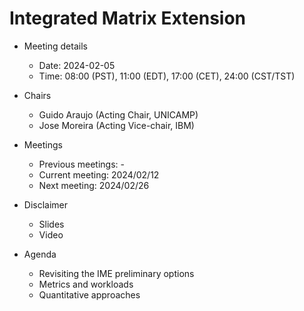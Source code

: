 
# Integrated Matrix Extension

* Meeting details
  * Date: 2024-02-05 
  * Time: 08:00 (PST), 11:00 (EDT), 17:00 (CET), 24:00 (CST/TST)
    
* Chairs
  * Guido Araujo  (Acting Chair, UNICAMP)
  * Jose Moreira  (Acting Vice-chair, IBM)
 
* Meetings
  * Previous meetings: -
  * Current meeting: 2024/02/12
  * Next meeting: 2024/02/26

* Disclaimer
  * Slides
  * Video
 
* Agenda
  * Revisiting the IME preliminary options
  * Metrics and workloads
  * Quantitative approaches
